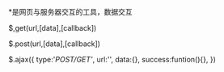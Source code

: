 *是网页与服务器交互的工具，数据交互

$,get(url,[data],[callback])

$.post(url,[data],[callback])

$.ajax({
type:'*POST/GET'*,
url:'',
data:{},
success:funtion(){},
})